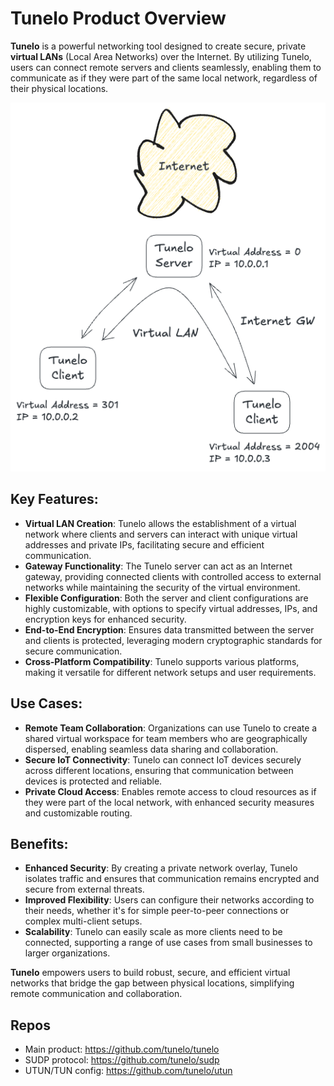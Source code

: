 
# Tunelo Product Overview

**Tunelo** is a powerful networking tool designed to create secure, private **virtual LANs** (Local Area Networks) over the Internet. By utilizing Tunelo, users can connect remote servers and clients seamlessly, enabling them to communicate as if they were part of the same local network, regardless of their physical locations.

![Tunelo Overview](https://github.com/tunelo/media/blob/6593924f4943bcc255832f3a5eb30d622ce2ca91/tunelo.png)

## Key Features:
- **Virtual LAN Creation**: Tunelo allows the establishment of a virtual network where clients and servers can interact with unique virtual addresses and private IPs, facilitating secure and efficient communication.
- **Gateway Functionality**: The Tunelo server can act as an Internet gateway, providing connected clients with controlled access to external networks while maintaining the security of the virtual environment.
- **Flexible Configuration**: Both the server and client configurations are highly customizable, with options to specify virtual addresses, IPs, and encryption keys for enhanced security.
- **End-to-End Encryption**: Ensures data transmitted between the server and clients is protected, leveraging modern cryptographic standards for secure communication.
- **Cross-Platform Compatibility**: Tunelo supports various platforms, making it versatile for different network setups and user requirements.

## Use Cases:
- **Remote Team Collaboration**: Organizations can use Tunelo to create a shared virtual workspace for team members who are geographically dispersed, enabling seamless data sharing and collaboration.
- **Secure IoT Connectivity**: Tunelo can connect IoT devices securely across different locations, ensuring that communication between devices is protected and reliable.
- **Private Cloud Access**: Enables remote access to cloud resources as if they were part of the local network, with enhanced security measures and customizable routing.

## Benefits:
- **Enhanced Security**: By creating a private network overlay, Tunelo isolates traffic and ensures that communication remains encrypted and secure from external threats.
- **Improved Flexibility**: Users can configure their networks according to their needs, whether it's for simple peer-to-peer connections or complex multi-client setups.
- **Scalability**: Tunelo can easily scale as more clients need to be connected, supporting a range of use cases from small businesses to larger organizations.

**Tunelo** empowers users to build robust, secure, and efficient virtual networks that bridge the gap between physical locations, simplifying remote communication and collaboration.

## Repos
- Main product: https://github.com/tunelo/tunelo
- SUDP protocol: https://github.com/tunelo/sudp
- UTUN/TUN config: https://github.com/tunelo/utun
